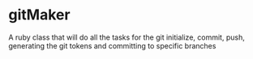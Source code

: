 # gitMaker
A ruby class that will do all the tasks for the git initialize, commit, push, generating the git tokens and committing to specific branches
